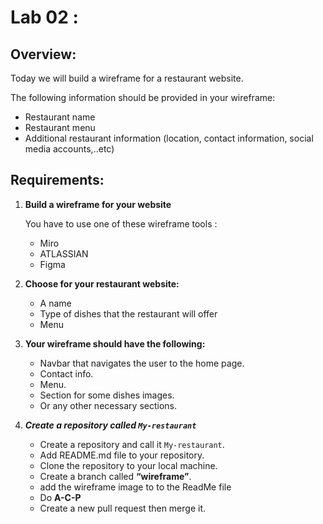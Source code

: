 # Lab 02 : 

## Overview:
Today we will build a wireframe for a restaurant website.

The following information should be provided in your wireframe:
- Restaurant name
- Restaurant menu
- Additional restaurant information (location, contact information, social media accounts,..etc)


## Requirements:

1. **Build a wireframe for your website**
   
   You have to use one of these wireframe tools :

   - Miro
   - ATLASSIAN
   - Figma

2. **Choose for your restaurant website:**
   - A name
   - Type of dishes that the restaurant will offer
   - Menu
3. **Your wireframe should have the following:**
   - Navbar that navigates the user to the home page.
   - Contact info.
   - Menu.
   - Section for some dishes images.
   - Or any other necessary sections.
4. ***Create a repository called `My-restaurant`*** 
   - Create a repository and call it  `My-restaurant`.
   - Add README.md file to your repository.
   - Clone the repository to your local machine.
   - Create a branch called  **“wireframe”**.
   - add the wireframe image to to the ReadMe file 
   - Do **A-C-P** 
   - Create a new pull request then merge it.


